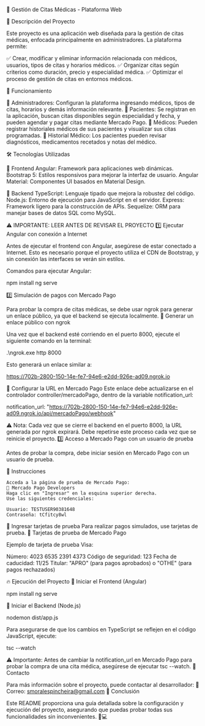 📌 Gestión de Citas Médicas - Plataforma Web

📖 Descripción del Proyecto

Este proyecto es una aplicación web diseñada para la gestión de citas médicas, enfocada principalmente en administradores. La plataforma permite:

✅ Crear, modificar y eliminar información relacionada con médicos, usuarios, tipos de citas y horarios médicos.
✅ Organizar citas según criterios como duración, precio y especialidad médica.
✅ Optimizar el proceso de gestión de citas en entornos médicos.


🏥 Funcionamiento

🔹 Administradores: Configuran la plataforma ingresando médicos, tipos de citas, horarios y demás información relevante.
🔹 Pacientes: Se registran en la aplicación, buscan citas disponibles según especialidad y fecha, y pueden agendar y pagar citas mediante Mercado Pago.
🔹 Médicos: Pueden registrar historiales médicos de sus pacientes y visualizar sus citas programadas.
🔹 Historial Médico: Los pacientes pueden revisar diagnósticos, medicamentos recetados y notas del médico.

🛠 Tecnologías Utilizadas

🚀 Frontend
    Angular: Framework para aplicaciones web dinámicas.
    Bootstrap 5: Estilos responsivos para mejorar la interfaz de usuario.
    Angular Material: Componentes UI basados en Material Design.

💾 Backend
    TypeScript: Lenguaje tipado que mejora la robustez del código.
    Node.js: Entorno de ejecución para JavaScript en el servidor.
    Express: Framework ligero para la construcción de APIs.
    Sequelize: ORM para manejar bases de datos SQL como MySQL.

⚠ IMPORTANTE: LEER ANTES DE REVISAR EL PROYECTO
1️⃣ Ejecutar Angular con conexión a Internet

Antes de ejecutar el frontend con Angular, asegúrese de estar conectado a Internet.
Esto es necesario porque el proyecto utiliza el CDN de Bootstrap, y sin conexión las interfaces se verán sin estilos.

Comandos para ejecutar Angular:

npm install
ng serve

2️⃣ Simulación de pagos con Mercado Pago

Para probar la compra de citas médicas, se debe usar ngrok para generar un enlace público, ya que el backend se ejecuta localmente.
📌 Generar un enlace público con ngrok

Una vez que el backend esté corriendo en el puerto 8000, ejecute el siguiente comando en la terminal:

.\ngrok.exe http 8000

Esto generará un enlace similar a:

https://702b-2800-150-14e-fe7-94e6-e2dd-926e-ad09.ngrok.io

🔹 Configurar la URL en Mercado Pago
Este enlace debe actualizarse en el controlador controller/mercadoPago, dentro de la variable notification_url:

notification_url: "https://702b-2800-150-14e-fe7-94e6-e2dd-926e-ad09.ngrok.io/api/mercadoPago/webhook"

⚠ Nota:
Cada vez que se cierre el backend en el puerto 8000, la URL generada por ngrok expirará. Debe repetirse este proceso cada vez que se reinicie el proyecto.
3️⃣ Acceso a Mercado Pago con un usuario de prueba

Antes de probar la compra, debe iniciar sesión en Mercado Pago con un usuario de prueba.

📌 Instrucciones

    Acceda a la página de prueba de Mercado Pago:
    🔗 Mercado Pago Developers
    Haga clic en "Ingresar" en la esquina superior derecha.
    Use las siguientes credenciales:

    Usuario: TESTUSER90381648
    Contraseña: tCfitcy8wl

📌 Ingresar tarjetas de prueba
Para realizar pagos simulados, use tarjetas de prueba.
🔗 Tarjetas de prueba de Mercado Pago

Ejemplo de tarjeta de prueba Visa:

Número: 4023 6535 2391 4373
Código de seguridad: 123
Fecha de caducidad: 11/25
Titular: "APRO" (para pagos aprobados) o "OTHE" (para pagos rechazados)

🔥 Ejecución del Proyecto
🚀 Iniciar el Frontend (Angular)

npm install
ng serve

🔧 Iniciar el Backend (Node.js)

nodemon dist/app.js

Para asegurarse de que los cambios en TypeScript se reflejen en el código JavaScript, ejecute:

tsc --watch

⚠ Importante:
Antes de cambiar la notification_url en Mercado Pago para probar la compra de una cita médica, asegúrese de ejecutar tsc --watch.
📩 Contacto

Para más información sobre el proyecto, puede contactar al desarrollador:
📧 Correo: smoralespincheira@gmail.com
🎯 Conclusión

Este README proporciona una guía detallada sobre la configuración y ejecución del proyecto, asegurando que puedas probar todas sus funcionalidades sin inconvenientes. 🚀💻
